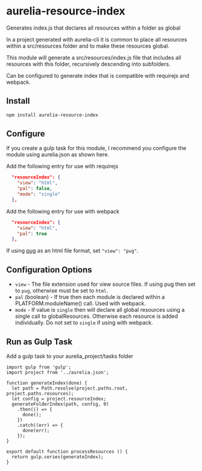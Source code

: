 # aurelia-resource-index

Generates index.js that declares all resources within a folder as global

In a project generated with aurelia-cli
it is common to place all resources within a src/resources folder and to make these resources global.

This module will generate a src/resources/index.js file that includes all resources with this folder,
recursively descending into subfolders.

Can be configured to generate index that is compatible with requirejs and webpack.

## Install

```bash
npm install aurelia-resource-index
```

## Configure

If you create a gulp task for this module, I recommend you configure the module using aurelia.json as shown here.

Add the following entry for use with requirejs

```json
  "resourceIndex": {
    "view": "html",
    "pal": false,
    "mode": "single"
  },
```

Add the following entry for use with webpack

```json
  "resourceIndex": {
    "view": "html",
    "pal": true
  },
```

If using [pug](http://pugjs.org) as an html file format, set `"view": "pug"`.

## Configuration Options

- `view` - The file extension used for view source files. If using pug then set to `pug`, otherwise must be set to `html`.
- `pal` (boolean) - If true then each module is declared within a PLATFORM.moduleName() call. Used with webpack.
- `mode` - If value is `single` then will declare all global resources using a single call to globalResources. Otherwise each
resource is added individually. Do not set to `single` if using with webpack.

## Run as Gulp Task

Add a gulp task to your aurelia_project/tasks folder

```
import gulp from 'gulp';
import project from '../aurelia.json';

function generateIndex(done) {
  let path = Path.resolve(project.paths.root, project.paths.resources);
  let config = project.resourceIndex;
  generateFolderIndex(path, config, 0)
    .then(() => {
      done();
    })
    .catch((err) => {
      done(err);
    });
}

export default function processResources () {
  return gulp.series(generateIndex);
}
```
